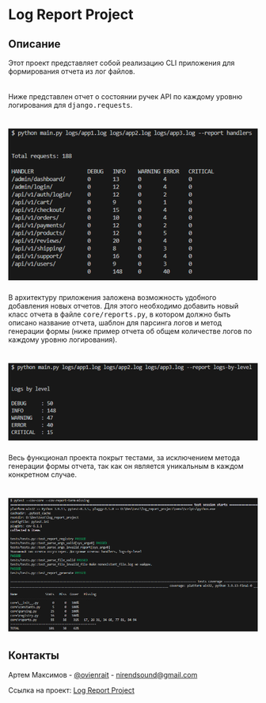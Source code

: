 # Log Report Project

## Описание

Этот проект представляет собой реализацию CLI приложения для формирования отчета из лог файлов.<br>
 <br>
 <br>
Ниже представлен отчет о состоянии ручек API по каждому уровню логирования для <kbd>django.requests</kbd>.
# ![alt text](screenshots/screenshot_1.png)

В архитектуру приложения заложена возможность удобного добавления новых отчетов.
Для этого необходимо добавить новый класс отчета в файле <kbd>core/reports.py</kbd>, в котором должно быть описано название отчета, шаблон для парсинга логов и метод генерации формы (ниже пример отчета об общем количестве логов по каждому уровню логирования).
# ![alt text](screenshots/screenshot_2.png)

Весь функционал проекта покрыт тестами, за исключением метода генерации формы отчета, так как он является уникальным в каждом конкретном случае.
# ![alt text](screenshots/screenshot_3.png)


## Контакты

Артем Максимов - [@ovienrait](https://t.me/ovienrait) - [nirendsound@gmail.com](https://nirendsound@gmail.com)

Ссылка на проект: [Log Report Project](https://github.com/ovienrait/log_report_project.git)